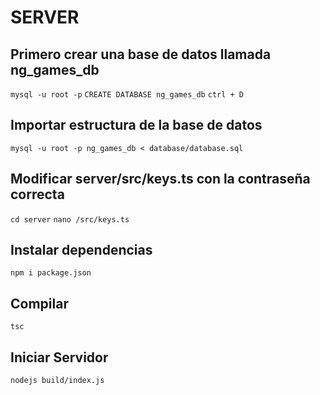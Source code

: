 # SERVER

## Primero crear una base de datos llamada ng_games_db

`mysql -u root -p`
`CREATE DATABASE ng_games_db`
`ctrl + D`

## Importar estructura de la base de datos

`mysql -u root -p ng_games_db < database/database.sql`

## Modificar server/src/keys.ts con la contraseña correcta

`cd server`
`nano /src/keys.ts `

## Instalar dependencias

`npm i package.json`

## Compilar

`tsc`

## Iniciar Servidor 

`nodejs build/index.js`
